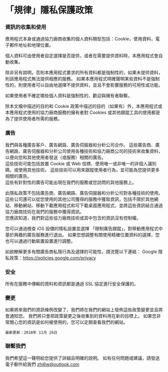 # 「規律」隱私保護政策


### 資訊的收集和使用

應用程式本身或通過協力廠商收集的個人資料類型包括：Cookie，使用資料，電子郵件地址和地理位置。

個人資料可由使用者自定選擇是否提供，或者在需要提供資料時，本應用程式會自動收集。

除非另有說明，否則本應用程式要求的所有資料都是強制性的，如果未提供資料，則該應用程式無法提供相應的服務。 如果本應用程式明確聲明某些資料不是強制性的，則使用者可以自由地選擇不提供資料，並且不會影響服務的可用性或功能。

如果使用者不確定哪些個人資料是強制性的，歡迎與擁有者聯繫。

除本文檔中描述的目的和 Cookie 政策中描述的目的（如果有）外，本應用程式或本應用程式使用的協力廠商服務的擁有者對 Cookies 或其他跟蹤工具的使用都是為了提供使用者所需的服務。


### 廣告

我們與各種廣告客戶、廣告網路、廣告伺服器和分析公司合作。 這些廣告商、廣告網路、廣告伺服器和分析公司使用各種技術和協力廠商公司的技術來收集資料，以便向您和其他使用者發送（或服務）相關的廣告。  
這些技術可能包括放置 Cookie 或 Web 信標、使用唯一或非唯一的非個人識別碼，或使用其他技術。 這些技術可以用來跟蹤使用者行為，並可能為您提供更多相關的廣告。  
這些有針對性的廣告可能出現在我們的服務或您訪問的其他服務上。

此隱私政策不包括廣告商、廣告網路、廣告伺服器和分析公司對各種技術的使用。 這些公司還可以從您使用的其他公司獲得的服務中獲取資訊，包括不限於其他網站、移動網站、移動下載應用程式和可下載桌面應用程式，並將這些資訊結合通過協力廠商技術在我們的服務中獲得資訊。  
您應該知道，我們對這些協力廠商技術或其中包含的資訊沒有控制權。

您可以通過檢查 iOS 設備的隱私設置並選擇 「限制廣告跟蹤」，對移動應用程式中基於興趣的廣告服務進行退出。 如果您想調整有關使用精確位置資料的選擇，您也可以通過行動裝置設置進行調整。

如欲瞭解更多有關廣告商私隱行為及選擇的可能性，請流覽以下連結： 
Google 
隱私政策：https://policies.google.com/privacy


### 安全

所有在服務中傳輸的資料和資訊都是通過 SSL 協定進行安全保護的。


### 變更

如果將來我們的資訊條例改變了，我們將在我們的網站上發佈這些政策變更並且將會通知您。 我們將只會把政策變更之後收集到的資料用在新的目標上。 如果您非常關心您的資訊是如何被使用的，您可以定期查看我們的網站。

```最新更新：2018年 11月 26日```


### 聯繫我們
我們希望這一聲明給您提供了詳細且明確的說明。 如有任何問題或建議，請發送電子郵件給我們 
zhi6w@outlook.com




